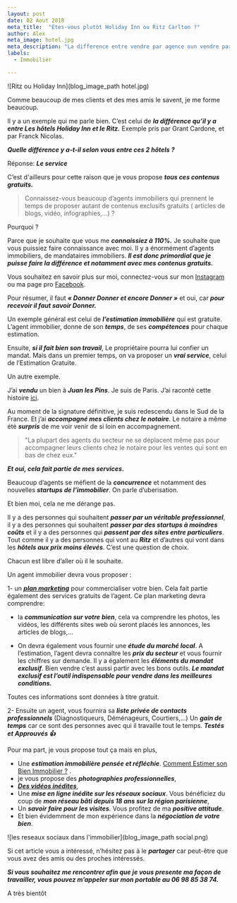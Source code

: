 ```yaml
---
layout: post
date: 02 Aout 2018
meta_title:  "Etes-vous plutôt Holiday Inn ou Ritz Carlton ?"
author: Alex
meta_image: hotel.jpg
meta_description: "La difference entre vendre par agence oun vendre par particulier s'appelle le service. Je comprends les personnes qui souhaitent passer entre particuliers. Je vous présente ici mes services."
labels:
  - Immobilier

---
```





![Ritz ou Holiday Inn](blog_image_path hotel.jpg)



Comme beaucoup de mes clients et des mes amis le savent, je me forme beaucoup.

Il y a un exemple qui me parle bien. C’est celui de ***la différence qu’il y a entre Les hôtels Holiday Inn et le Ritz.***
Exemple pris par Grant Cardone, et par Franck Nicolas.

***Quelle différence y a-t-il selon vous entre ces 2 hôtels ?***

Réponse: ***Le service***

C’est d'ailleurs pour cette raison que je vous propose ***tous ces contenus gratuits.*** 

>Connaissez-vous beaucoup d’agents immobiliers qui prennent le temps de proposer autant de contenus exclusifs gratuits ( articles de blogs, vidéo, infographies,…) ?


Pourquoi ?

Parce que je souhaite que vous me ***connaissiez à 110%.*** Je souhaite que vous puissiez faire connaissance avec moi. Il y a énormément d’agents immobiliers, de mandataires immobiliers. ***Il est donc primordial que je puisse faire la différence et notamment avec mes contenus gratuits.***

Vous souhaitez en savoir plus sur moi, connectez-vous sur mon [Instagram](https://www.instagram.com/3gimmobilier_alexandre_cordani/) ou ma page pro [Facebook](https://www.facebook.com/alcordani3G/).

Pour résumer, il faut ***« Donner Donner et encore Donner »*** et oui, car ***pour recevoir il faut savoir Donner.***

Un exemple général est celui de ***l’estimation immobilière*** qui est gratuite. L’agent immobilier, donne de son ***temps***, de ses ***compétences*** pour chaque estimation.

Ensuite, ***si il fait bien son travail***, Le propriétaire pourra lui confier un mandat. Mais dans un premier temps, on va proposer un ***vrai service***, celui de l’Estimation Gratuite.

Un autre exemple. 

J’ai ***vendu*** un bien à ***Juan les Pins***. Je suis de Paris. J’ai raconté cette histoire [ici](https://www.alexandrecordani.com/blog/ToutEstPossibleDansLImmobilier). 

Au moment de la signature définitive, je suis redescendu dans le Sud de la France. Et j’ai ***accompagné mes clients chez le notaire***.
Le notaire a même été ***surpris*** de me voir venir de si loin en accompagnement. 

>"La plupart des agents du secteur ne se déplacent même pas pour accompagner leurs clients chez le notaire pour les ventes qui sont en bas de chez eux." 

***Et oui, cela fait partie de mes services.***

Beaucoup d’agents se méfient de la ***concurrence*** et notamment des nouvelles ***startups de l’immobilier***. On parle d’uberisation. 

Et bien moi, cela ne me dérange pas.

Il y a des personnes qui souhaitent ***passer par un véritable professionnel***, il y a des personnes qui souhaitent ***passer par des startups à moindres coûts*** et il y a des personnes qui ***passent par des sites entre particuliers***. Tout comme il y a des personnes qui vont au ***Ritz*** et d’autres qui vont dans les ***hôtels aux prix moins élevés***. C’est une question de choix.

Chacun est libre d’aller où il le souhaite.

Un agent immobilier devra vous proposer :

1- un ***[plan marketing](https://www.alexandrecordani.com/blog/QuelEstLePlanMarketingDeCommercialisationdUneAgenceImmobiliere)*** pour commercialiser votre bien.
Cela fait partie également des services gratuits de l’agent.
Ce plan marketing devra comprendre: 

* la ***communication sur votre bien***, cela va comprendre les photos, les vidéos, les différents sites web où seront placés les annonces, les articles de blogs,…

* On devra également vous fournir une ***étude du marché local***. A l’estimation, l’agent devra connaître les ***prix du secteur*** et vous fournir les chiffres sur demande.
Il y a également les ***éléments du mandat exclusif***. Bien vendre c’est aussi partir avec les bons outils. ***Le mandat exclusif est l’outil indispensable pour vendre dans les meilleures conditions.***

Toutes ces informations sont données à titre gratuit.

2- Ensuite un agent, vous fournira sa ***liste privée de contacts professionnels*** (Diagnostiqueurs, Déménageurs, Courtiers,…) Un ***gain de temps*** car ce sont des personnes avec qui il travaille tout le temps. ***Testés et Approuvés 👍***

Pour ma part, je vous propose tout ça mais en plus, 

* Une ***estimation immobilière pensée et réfléchie***. [Comment Estimer son Bien Immobilier ?](https://www.alexandrecordani.com/blog/CommentEstimerSonBienImmobilier) .
* je vous propose des ***photographies professionnelles***,
* ***[Des vidéos inédites](https://www.facebook.com/alcordani3G/videos/1848860308513139/)***,
* Une ***mise en ligne inédite sur les réseaux sociaux***. Vous bénéficiez du coup de ***mon réseau bâti depuis 18 ans sur la région parisienne***,
* Un ***savoir faire pour les visites***. Vous profitez de ma ***positive attitude***.
* Et bien évidemment de mon expérience dans la ***négociation de votre bien***.

![les reseaux sociaux dans l'immobilier](blog_image_path social.png)


Si cet article vous a intéressé, n’hésitez pas à le ***partager*** car peut-être que vous avez des amis ou des proches intéressés.

***Si vous souhaitez me rencontrer afin que je vous presente ma façon de travailler, vous pouvez m’appeler sur mon portable au 06 98 85 38 74.***

A très bientôt















